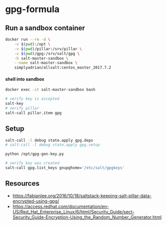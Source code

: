 # gpg-formula


## Run a sandbox container

```bash
docker run --rm -d \
    -v $(pwd):/opt \
    -v $(pwd)/pillar:/srv/pillar \
    -v $(pwd)/gpg:/srv/salt/gpg \
    -h salt-master-sandbox \
    --name salt-master-sandbox \
    simplyadrian/allsalt:centos_master_2017.7.2
```

#### shell into sandbox

```bash
docker exec -it salt-master-sandbox bash

# verify key is accepted
salt-key
# verify pillar
salt-call pillar.item gpg
```


## Setup

```bash
salt-call -l debug state.apply gpg.deps
# salt-call -l debug state.apply gpg.setup

python /opt/gpg-gen-key.py

# verify key was created
salt-call gpg.list_keys gnupghome='/etc/salt/gpgkeys'
```


## Resources

* https://fabianlee.org/2016/10/18/saltstack-keeping-salt-pillar-data-encrypted-using-gpg/
* https://access.redhat.com/documentation/en-US/Red_Hat_Enterprise_Linux/6/html/Security_Guide/sect-Security_Guide-Encryption-Using_the_Random_Number_Generator.html

